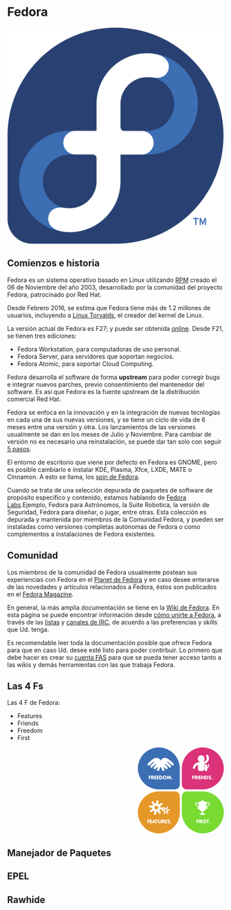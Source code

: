 # Fedora

<p align="center">
<img src="https://github.com/jinca/GNU_Linux/blob/master/Images/Fedora_logo.svg">
</p>


## Comienzos e historia

Fedora es un sistema operativo basado en Linux utilizando [RPM](https://es.wikipedia.org/wiki/RPM_Package_Manager) creado el 06 de Noviembre del año 2003, desarrollado por la comunidad del proyecto Fedora, patrocinado por Red Hat.

Desde Febrero 2016, se estima que Fedora tiene más de 1.2 millones de usuarios, incluyendo a [Linux Torvalds](http://www.tuxradar.com/content/interview-linus-torvalds-linux-format-163), el creador del kernel de Linux.  

La versión actual de Fedora es F27; y puede ser obtenida [online](https://getfedora.org/). Desde F21, se tienen tres ediciones:

* Fedora Workstation, para computadoras de uso personal.
* Fedora Server, para servidores que soportan negocios.
* Fedora Atomic, para soportar Cloud Computing. 

Fedora desarrolla el software de forma **upstream** para poder corregir bugs e integrar nuevos parches, previo consentimiento del mantenedor del software. Es así que Fedora es la fuente upstream de la distribución comercial Red Hat. 

Fedora se enfoca en la innovación y en la integración de nuevas tecnlogías en cada una de sus nuevas versiones, y se tiene un ciclo de vida de 6 meses entre una versión y otra. Los lanzamientos de las versiones usualmente se dan en los meses de Julio y Noviembre. Para cambiar de versión no es necesario una reinstalación, se puede dar tan solo con seguir [5 pasos](https://fedoramagazine.org/upgrade-fedora-workstation-fedora-27-beta/). 

El entorno de escritorio que viene por defecto en Fedora es GNOME, pero es posible cambiarlo e instalar KDE, Plasma, Xfce, LXDE, MATE o Cinnamon. A esto se llama, los [spin de Fedora](https://spins.fedoraproject.org/es/).

Cuando se trata de una selección depurada de paquetes de software de propósito específico y contenido, estamos hablando de [Fedora Labs](https://labs.fedoraproject.org/es/).Ejemplo, Fedora para Astrónomos, la Suite Robotica, la versión de Seguridad, Fedora para diseñar, o jugar, entre otras. Esta colección es depurada y mantenida por miembros de la Comunidad Fedora, y pueden ser instaladas como versiones completas autónomas de Fedora o como complementos a instalaciones de Fedora existentes.

 
## Comunidad

Los miembros de la comunidad de Fedora usualmente postean sus experiencias con Fedora en el [Planet de Fedora](http://fedoraplanet.org/) y en caso desee enterarse de las novedades y artículos relacionados a Fedora, éstos son publicados en el [Fedora Magazine](https://fedoramagazine.org/). 

En general, la más amplia documentación se tiene en la [Wiki de Fedora](https://fedoraproject.org). En esta página se puede encontrar información desde [cómo unirte a Fedora](https://fedoraproject.org/wiki/Join), a través de las [listas](https://lists.fedoraproject.org/archives/) y [canales de IRC](https://fedoraproject.org/wiki/IRC), de acuerdo a las preferencias y skills que Ud. tenga. 

Es recomendable leer toda la documentación posible que ofrece Fedora para que en caso Ud. desee esté listo para poder contirbuir. Lo primero que debe hacer es crear su [cuenta FAS](https://admin.fedoraproject.org/accounts/) para que se pueda tener acceso tanto a las wikis y demás herramientas con las que trabaja Fedora.

## Las 4 Fs

Las 4 F de Fedora:
* Features
* Friends
* Freedom
* First

<p align="right">
<img src="https://github.com/jinca/GNU_Linux/blob/master/Images/4Foundations.png">
</p>

## Manejador de Paquetes


## EPEL

## Rawhide
